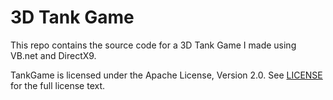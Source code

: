 # 3D Tank Game

This repo contains the source code for a 3D Tank Game I made using VB.net and DirectX9. 

TankGame is licensed under the Apache License, Version 2.0. See [LICENSE](https://github.com/JakubCzarlinski/TankGame/blob/main/LICENSE) for the full license text.
